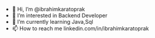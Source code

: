 - 👋 Hi, I’m @ibrahimkaratoprak
- 👀 I’m interested in Backend Developer
- 🌱 I’m currently learning Java,Sql
- 📫 How to reach me linkedin.com/in/ibrahimkaratoprak

<!---
ibrahimkaratoprak/ibrahimkaratoprak is a ✨ special ✨ repository because its `README.md` (this file) appears on your GitHub profile.
You can click the Preview link to take a look at your changes.
--->
